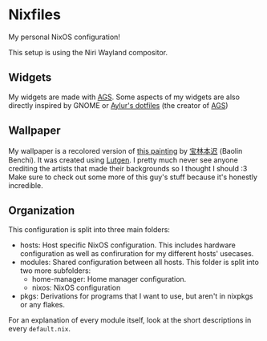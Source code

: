 # Nixfiles

My personal NixOS configuration!

This setup is using the Niri Wayland compositor.

## Widgets

My widgets are made with [AGS]. Some aspects of my widgets are also directly inspired by GNOME or [Aylur's dotfiles](https://github.com/Aylur/dotfiles) (the creator of [AGS])

## Wallpaper

My wallpaper is a recolored version of [this painting](https://www.artstation.com/artwork/QXgxwd) by [宝林本迟](https://www.artstation.com/chibaolin) (Baolin Benchi). It was created using [Lutgen](https://github.com/ozwaldorf/lutgen-rs).
I pretty much never see anyone crediting the artists that made their backgrounds so I thought I should :3
Make sure to check out some more of this guy's stuff because it's honestly incredible.

## Organization

This configuration is split into three main folders:
- hosts: Host specific NixOS configuration. This includes hardware configuration as well as confiruration for my different hosts' usecases.
- modules: Shared configuration between all hosts. This folder is split into two more subfolders:
  - home-manager: Home manager configuration.
  - nixos: NixOS configuration
- pkgs: Derivations for programs that I want to use, but aren't in nixpkgs or any flakes.

For an explanation of every module itself, look at the short descriptions in every `default.nix`.

[AGS]: https://github.com/Aylur/ags